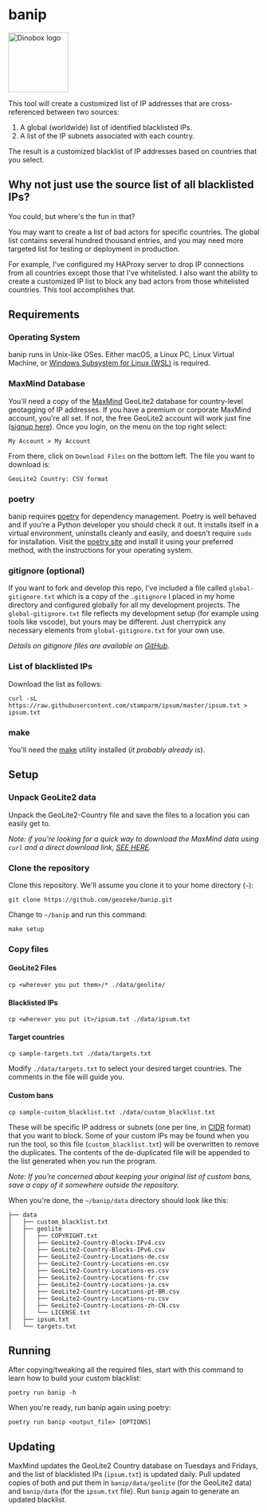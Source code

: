 # banip

<img
src="https://drive.google.com/uc?export=view&id=1H04KVAA3ohH_dLXIrC0bXuJXDn3VutKc"
alt = "Dinobox logo" width="120"/>

This tool will create a customized list of IP addresses that are
cross-referenced between two sources:

1. A global (worldwide) list of identified blacklisted IPs.
2. A list of the IP subnets associated with each country.

The result is a customized blacklist of IP addresses based on
countries that you select.

## Why not just use the source list of all blacklisted IPs?

You could, but where's the fun in that?

You may want to create a list of bad actors for specific countries. The
global list contains several hundred thousand entries, and you may need
more targeted list for testing or deployment in production.

For example, I've configured my HAProxy server to drop IP connections
from all countries except those that I've whitelisted. I also want the
ability to create a customized IP list to block any bad actors from
those whitelisted countries. This tool accomplishes that.

## Requirements

### Operating System

banip runs in Unix-like OSes. Either macOS, a Linux PC, Linux Virtual
Machine, or [Windows Subsystem for Linux (WSL)][def7] is required.

### MaxMind Database

You'll need a copy of the [MaxMind][def8] GeoLite2 database for
country-level geotagging of IP addresses. If you have a premium or
corporate MaxMind account, you're all set. If not, the free GeoLite2
account will work just fine ([signup here][def5]). Once you login, on
the menu on the top right select:

```text
My Account > My Account
```

From there, click on `Download Files` on the bottom left. The file you
want to download is:

```text
GeoLite2 Country: CSV format
```

### poetry

banip requires [poetry][def2] for dependency management. Poetry is well
behaved and if you're a Python developer you should check it out. It
installs itself in a virtual environment, uninstalls cleanly and easily,
and doesn't require `sudo` for installation. Visit the [poetry
site][def2] and install it using your preferred method, with the
instructions for your operating system.

### gitignore (optional)

If you want to fork and develop this repo, I've included a file called
`global-gitignore.txt` which is a copy of the `.gitignore` I placed in
my home directory and configured globally for all my development
projects. The `global-gitignore.txt` file reflects my development setup
(for example using tools like vscode), but yours may be different. Just
cherrypick any necessary elements from `global-gitignore.txt` for your
own use.

*Details on gitignore files are available on [GitHub][def3].*

### List of blacklisted IPs

Download the list as follows:

```shell
curl -sL https://raw.githubusercontent.com/stamparm/ipsum/master/ipsum.txt > ipsum.txt
```

### make

You'll need the [make][def6] utility installed (*it probably
already is*).

## Setup

### Unpack GeoLite2 data

Unpack the GeoLite2-Country file and save the files to a location you
can easily get to.

*Note: if you're looking for a quick way to download the MaxMind data
using `curl` and a direct download link, [SEE HERE][def4].*

### Clone the repository

Clone this repository. We'll assume you clone it to your home directory
(`~`):

```shell
git clone https://github.com/geozeke/banip.git
```

Change to `~/banip` and run this command:

```shell
make setup
```

### Copy files

#### GeoLite2 Files

```shell
cp <wherever you put them>/* ./data/geolite/
```

#### Blacklisted IPs

```shell
cp <wherever you put it>/ipsum.txt ./data/ipsum.txt
```

#### Target countries

```shell
cp sample-targets.txt ./data/targets.txt
```

Modify `./data/targets.txt` to select your desired target countries. The
comments in the file will guide you.

#### Custom bans

```shell
cp sample-custom_blacklist.txt ./data/custom_blacklist.txt
```

These will be specific IP address or subnets (one per line, in
[CIDR][def] format) that you want to block. Some of your custom IPs may
be found when you run the tool, so this file (`custom_blacklist.txt`)
will be overwritten to remove the duplicates. The contents of the
de-duplicated file will be appended to the list generated when you run
the program.

*Note: If you're concerned about keeping your original list of custom
bans, save a copy of it somewhere outside the repository.*

When you're done, the `~/banip/data` directory should look like this:

```text
├── data
│   ├── custom_blacklist.txt
│   ├── geolite
│   │   ├── COPYRIGHT.txt
│   │   ├── GeoLite2-Country-Blocks-IPv4.csv
│   │   ├── GeoLite2-Country-Blocks-IPv6.csv
│   │   ├── GeoLite2-Country-Locations-de.csv
│   │   ├── GeoLite2-Country-Locations-en.csv
│   │   ├── GeoLite2-Country-Locations-es.csv
│   │   ├── GeoLite2-Country-Locations-fr.csv
│   │   ├── GeoLite2-Country-Locations-ja.csv
│   │   ├── GeoLite2-Country-Locations-pt-BR.csv
│   │   ├── GeoLite2-Country-Locations-ru.csv
│   │   ├── GeoLite2-Country-Locations-zh-CN.csv
│   │   └── LICENSE.txt
│   ├── ipsum.txt
│   └── targets.txt
```

## Running

After copying/tweaking all the required files, start with this command
to learn how to build your custom blacklist:

```shell
poetry run banip -h
```

When you're ready, run banip again using poetry:

```shell
poetry run banip <output_file> [OPTIONS]
```

## Updating

MaxMind updates the GeoLite2 Country database on Tuesdays and Fridays,
and the list of blacklisted IPs (`ipsum.txt`) is updated daily. Pull
updated copies of both and put them in `banip/data/geolite` (for the
GeoLite2 data) and `banip/data` (for the `ipsum.txt` file). Run `banip`
again to generate an updated blacklist.

[def]: https://aws.amazon.com/what-is/cidr/#:~:text=CIDR%20notation%20represents%20an%20IP,as%20192.168.1.0%2F22.
[def2]: https://python-poetry.org/
[def3]: https://docs.github.com/en/get-started/getting-started-with-git/ignoring-files
[def6]: https://man7.org/linux/man-pages/man1/make.1p.html
[def7]: https://docs.microsoft.com/en-us/windows/wsl/install
[def4]: https://dev.maxmind.com/geoip/updating-databases#directly-downloading-databases
[def5]: https://dev.maxmind.com/geoip/geolite2-free-geolocation-data
[def8]: https://www.maxmind.com/en/home
